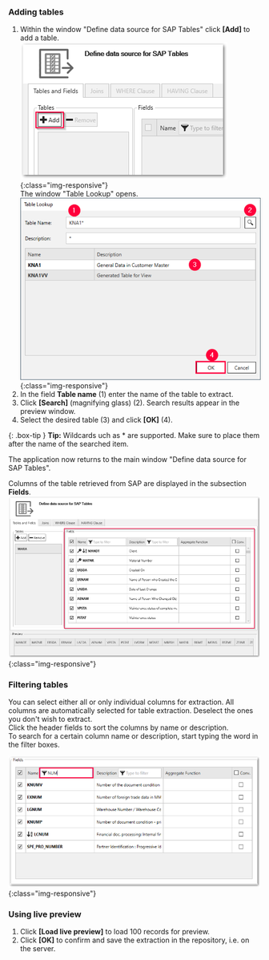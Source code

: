 
### Adding tables
1. Within the window "Define data source for SAP Tables" click **[Add]** to add a table.<br>
![Add-New-Table](/img/content/table/table_main-window_add.png){:class="img-responsive"} <br/>
The window "Table Lookup" opens. <br/>
![Look-Up-Table](/img/content/table/table_look-up.png){:class="img-responsive"} <br/>
2. In the field **Table name** (1) enter the name of the table to extract. <br>
3. Click **[Search]** (magnifying glass) (2).
Search results appear in the preview window.
4. Select the desired table (3) and click **[OK]** (4). <br>

{: .box-tip }
**Tip:** Wildcards uch as * are supported. Make sure to place them after the name of the searched item.

The application now returns to the main window "Define data source for SAP Tables". <br>

Columns of the table retrieved from SAP are displayed in the subsection **Fields**. <br>
![Table-Form](/img/content/table/table_fields_filter.png){:class="img-responsive"}<br>

### Filtering tables

You can select either all or only individual columns for extraction. 
All columns are automatically selected for table extraction. Deselect the ones you don't wish to extract.<br>
Click the header fields to sort the columns by name or description.<br>
To search for a certain column name or description, start typing the word in the filter boxes.<br>

![Table-Main](/img/content/table/fields_filter-search.png){:class="img-responsive"}

### Using live preview

1. Click **[Load live preview]** to load 100 records for preview.
2. Click **[OK]** to confirm and save the extraction in the repository, i.e. on the server.

